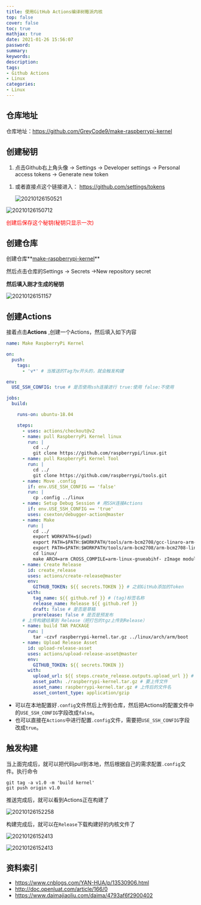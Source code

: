 ```yaml
---
title: 使用GitHub Actions编译树莓派内核
top: false
cover: false
toc: true
mathjax: true
date: 2021-01-26 15:56:07
password:
summary:
keywords:
description:
tags:
- Github Actions
- Linux
categories:
- Linux
---
```


## 仓库地址

仓库地址：https://github.com/GreyCode9/make-raspberrypi-kernel

## 创建秘钥

1. 点击Github右上角头像 -> Settings -> Developer settings -> Personal access tokens -> Generate new token

<!-- more -->

1. 或者直接点这个链接进入： https://github.com/settings/tokens

   ![20210126150521](http://cdn.mjava.top/20210126150521.png)

![20210126150712](http://cdn.mjava.top/20210126150712.png)

<font color=red>创建后保存这个秘钥(秘钥只显示一次)</font>

## 创建仓库

创建仓库**[make-raspberrypi-kernel](https://github.com/GreyCode9/make-raspberrypi-kernel)**

然后点击仓库的Settings -> Secrets ->New repository secret

**然后填入刚才生成的秘钥**

![20210126151157](http://cdn.mjava.top/20210126151157.png)



## 创建Actions

接着点击**Actions** ,创建一个Actions，然后填入如下内容

``` yaml
name: Make RaspberryPi Kernel

on:
  push:
    tags: 
      - 'v*' # 当推送的Tag为v开头的，就会触发构建

env:
  USE_SSH_CONFIG: true # 是否使用ssh连接进行 true:使用 false:不使用

jobs:
  build:

    runs-on: ubuntu-18.04

    steps:
      - uses: actions/checkout@v2
      - name: pull RaspberryPi Kernel linux
        run: |
          cd ../
          git clone https://github.com/raspberrypi/linux.git
      - name: pull RaspberryPi Kernel Tool
        run: |
          cd ../
          git clone https://github.com/raspberrypi/tools.git
      - name: Move .config
        if: env.USE_SSH_CONFIG == 'false'
        run: |
          cp .config ../linux
      - name: Setup Debug Session # 用SSH连接Actions
        if: env.USE_SSH_CONFIG == 'true'
        uses: csexton/debugger-action@master
      - name: Make
        run: |
          cd ../
          export WORKPATH=$(pwd)
          export PATH=$PATH:$WORKPATH/tools/arm-bcm2708/gcc-linaro-arm-linux-gnueabihf-raspbian-x64/bin
          export PATH=$PATH:$WORKPATH/tools/arm-bcm2708/arm-bcm2708-linux-gnueabi/bin
          cd linux/
          make ARCH=arm CROSS_COMPILE=arm-linux-gnueabihf- zImage modules dtbs -j8
      - name: Create Release
        id: create_release
        uses: actions/create-release@master
        env:
          GITHUB_TOKEN: ${{ secrets.TOKEN }} # 之前GitHub添加的Token
        with:
          tag_name: ${{ github.ref }} # (tag)标签名称
          release_name: Release ${{ github.ref }}
          draft: false # 是否是草稿
          prerelease: false # 是否是预发布
      # 上传构建结果到 Release（把打包的tgz上传到Release）
      - name: build TAR PACKAGE
        run: |
          tar -czvf raspberrypi-kernel.tar.gz ../linux/arch/arm/boot
      - name: Upload Release Asset
        id: upload-release-asset
        uses: actions/upload-release-asset@master
        env:
          GITHUB_TOKEN: ${{ secrets.TOKEN }}
        with:
          upload_url: ${{ steps.create_release.outputs.upload_url }} # 上传地址，通过创建Release获取到的
          asset_path: ./raspberrypi-kernel.tar.gz # 要上传文件
          asset_name: raspberrypi-kernel.tar.gz # 上传后的文件名
          asset_content_type: application/gzip


```

- 可以在本地配置好`.config`文件然后上传到仓库，然后把Actions的配置文件中的`USE_SSH_CONFIG`字段改成`false`。
- 也可以直接在`Actions`中进行配置`.config`文件，需要把`USE_SSH_CONFIG`字段改成`true`。

## 触发构建

当上面完成后，就可以把代码pull到本地，然后根据自己的需求配置`.config`文件。执行命令

```shell
git tag -a v1.0 -m 'build kernel'
git push origin v1.0
```

推送完成后，就可以看到Actions正在构建了

![20210126152258](http://cdn.mjava.top/20210126152258.png)

构建完成后，就可以在`Release`下载构建好的内核文件了

![20210126152413](http://cdn.mjava.top/20210126152413.png)

![20210126152413](http://cdn.mjava.top/20210126152428.png)

## 资料索引

- https://www.cnblogs.com/YAN-HUA/p/13530906.html
- http://doc.openluat.com/article/166/0
- https://www.daimajiaoliu.com/daima/4793af6f2900402